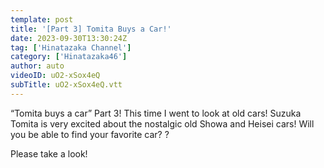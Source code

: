 ```yaml
---
template: post
title: '[Part 3] Tomita Buys a Car!'
date: 2023-09-30T13:30:24Z
tag: ['Hinatazaka Channel']
category: ['Hinatazaka46']
author: auto 
videoID: uO2-xSox4eQ
subTitle: uO2-xSox4eQ.vtt
---
```

“Tomita buys a car” Part 3! This time I went to look at old cars! Suzuka Tomita is very excited about the nostalgic old Showa and Heisei cars! Will you be able to find your favorite car? ?

Please take a look!

